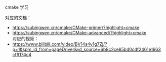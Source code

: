 cmake 学习 


对应的文档：  
+ https://subingwen.cn/cmake/CMake-primer/?highlight=cmake
+ https://subingwen.cn/cmake/CMake-advanced/?highlight=cmake  
对应的视频：
+ https://www.bilibili.com/video/BV14s4y1g7Zj/?p=1&spm_id_from=pageDriver&vd_source=6b8c2ce85b40cdf2461e1963cf6174c4 
